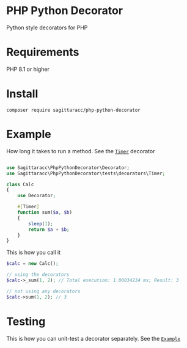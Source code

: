 # PHP Python Decorator
Python style decorators for PHP

# Requirements
PHP 8.1 or higher

# Install
`composer require sagittaracc/php-python-decorator`

# Example
How long it takes to run a method. See the [`Timer`](https://github.com/sagittaracc/php-python-decorator/blob/main/tests/decorators/Timer.php) decorator
```php

use Sagittaracc\PhpPythonDecorator\Decorator;
use Sagittaracc\PhpPythonDecorator\tests\decorators\Timer;

class Calc
{
    use Decorator;

    #[Timer]
    function sum($a, $b)
    {
        sleep(1);
        return $a + $b;
    }
}
```
This is how you call it
```php
$calc = new Calc();

// using the decorators
$calc->_sum(1, 2); // Total execution: 1.00034234 ms; Result: 3

// not using any decorators
$calc->sum(1, 2); // 3
```
# Testing
This is how you can unit-test a decorator separately. See the [`Example`](https://github.com/sagittaracc/php-python-decorator/blob/main/tests/DecoratorTest.php)
